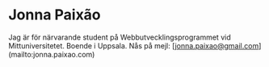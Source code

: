 # Jonna Paixão
Jag är för närvarande student på Webbutvecklingsprogrammet vid Mittuniversitetet. Boende i Uppsala. Nås på mejl: [jonna.paixao@gmail.com] (mailto:jonna.paixao.com)
<!---
Jon-Noj85/Jon-Noj85 is a ✨ special ✨ repository because its `README.md` (this file) appears on your GitHub profile.
You can click the Preview link to take a look at your changes.
--->
